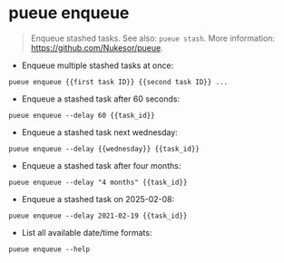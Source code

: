 # pueue enqueue

> Enqueue stashed tasks.
> See also: `pueue stash`.
> More information: <https://github.com/Nukesor/pueue>.

- Enqueue multiple stashed tasks at once:

`pueue enqueue {{first task ID}} {{second task ID}} ...`

- Enqueue a stashed task after 60 seconds:

`pueue enqueue --delay 60 {{task_id}}`

- Enqueue a stashed task next wednesday:

`pueue enqueue --delay {{wednesday}} {{task_id}}`

- Enqueue a stashed task after four months:

`pueue enqueue --delay "4 months" {{task_id}}`

- Enqueue a stashed task on 2025-02-08:

`pueue enqueue --delay 2021-02-19 {{task_id}}`

- List all available date/time formats:

`pueue enqueue --help`
